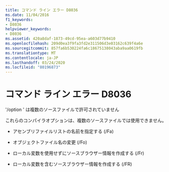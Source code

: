 ```yaml
---
title: コマンド ライン エラー D8036
ms.date: 11/04/2016
f1_keywords:
- D8036
helpviewer_keywords:
- D8036
ms.assetid: 420a8daf-1873-49cd-95ea-a603d77b9410
ms.openlocfilehash: 209d0ea3f9fa3fd2e311506d3e03162c639f4a6e
ms.sourcegitcommit: 857fa6b530224fa6c18675138043aba9aa0619fb
ms.translationtype: MT
ms.contentlocale: ja-JP
ms.lasthandoff: 03/24/2020
ms.locfileid: "80196873"
---
```

# <a name="command-line-error-d8036"></a>コマンド ライン エラー D8036

'/option ' は複数のソースファイルで許可されていません

これらのコンパイラオプションは、複数のソースファイルでは使用できません。

- アセンブリファイルリストの名前を指定する (/Fa)

- オブジェクトファイル名の変更 (/Fo)

- ローカル変数を使用せずにソースブラウザー情報を作成する (/Fr)

- ローカル変数を含むソースブラウザー情報を作成する (/FR)
